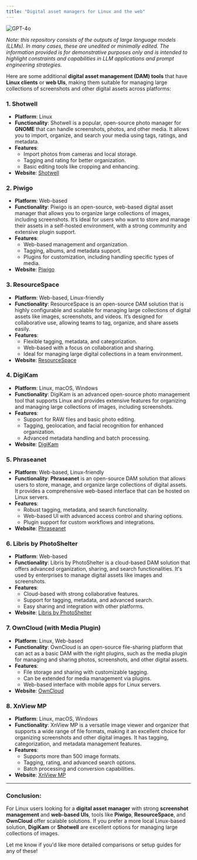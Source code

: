 ```yaml
---
title: "Digital asset managers for Linux and the web"
---
```

![GPT-4o](https://img.shields.io/badge/GPT--4o-3333FF?style=for-the-badge&logo=openai&logoColor=white)



*Note: this repository consists of the outputs of large language models (LLMs). In many cases, these are unedited or minimally edited. The information provided is for demonstrative purposes only and is intended to highlight constraints and capabilities in LLM applications and prompt engineering strategies.*


Here are some additional **digital asset management (DAM) tools** that have **Linux clients** or **web UIs**, making them suitable for managing large collections of screenshots and other digital assets across platforms:

### 1. **Shotwell**
   - **Platform**: Linux
   - **Functionality**: Shotwell is a popular, open-source photo manager for **GNOME** that can handle screenshots, photos, and other media. It allows you to import, organize, and search your media using tags, ratings, and metadata.
   - **Features**:
     - Import photos from cameras and local storage.
     - Tagging and rating for better organization.
     - Basic editing tools like cropping and enhancing.
   - **Website**: [Shotwell](https://wiki.gnome.org/Apps/Shotwell)

### 2. **Piwigo**
   - **Platform**: Web-based
   - **Functionality**: Piwigo is an open-source, web-based digital asset manager that allows you to organize large collections of images, including screenshots. It’s ideal for users who want to store and manage their assets in a self-hosted environment, with a strong community and extensive plugin support.
   - **Features**:
     - Web-based management and organization.
     - Tagging, albums, and metadata support.
     - Plugins for customization, including handling specific types of media.
   - **Website**: [Piwigo](https://piwigo.org)

### 3. **ResourceSpace**
   - **Platform**: Web-based, Linux-friendly
   - **Functionality**: ResourceSpace is an open-source DAM solution that is highly configurable and scalable for managing large collections of digital assets like images, screenshots, and videos. It’s designed for collaborative use, allowing teams to tag, organize, and share assets easily.
   - **Features**:
     - Flexible tagging, metadata, and categorization.
     - Web-based with a focus on collaboration and sharing.
     - Ideal for managing large digital collections in a team environment.
   - **Website**: [ResourceSpace](https://www.resourcespace.com)

### 4. **DigiKam**
   - **Platform**: Linux, macOS, Windows
   - **Functionality**: DigiKam is an advanced open-source photo management tool that supports Linux and provides extensive features for organizing and managing large collections of images, including screenshots.
   - **Features**:
     - Support for RAW files and basic photo editing.
     - Tagging, geolocation, and facial recognition for enhanced organization.
     - Advanced metadata handling and batch processing.
   - **Website**: [DigiKam](https://www.digikam.org)

### 5. **Phraseanet**
   - **Platform**: Web-based, Linux-friendly
   - **Functionality**: **Phraseanet** is an open-source DAM solution that allows users to store, manage, and organize large collections of digital assets. It provides a comprehensive web-based interface that can be hosted on Linux servers.
   - **Features**:
     - Robust tagging, metadata, and search functionality.
     - Web-based UI with advanced access control and sharing options.
     - Plugin support for custom workflows and integrations.
   - **Website**: [Phraseanet](https://www.phraseanet.com)

### 6. **Libris by PhotoShelter**
   - **Platform**: Web-based
   - **Functionality**: Libris by PhotoShelter is a cloud-based DAM solution that offers advanced organization, sharing, and search functionalities. It's used by enterprises to manage digital assets like images and screenshots.
   - **Features**:
     - Cloud-based with strong collaborative features.
     - Support for tagging, metadata, and advanced search.
     - Easy sharing and integration with other platforms.
   - **Website**: [Libris by PhotoShelter](https://www.photoshelter.com/libris)

### 7. **OwnCloud (with Media Plugin)**
   - **Platform**: Linux, Web-based
   - **Functionality**: OwnCloud is an open-source file-sharing platform that can act as a basic DAM with the right plugins, such as the media plugin for managing and sharing photos, screenshots, and other digital assets.
   - **Features**:
     - File storage and sharing with customizable tagging.
     - Can be extended for media management via plugins.
     - Web-based interface with mobile apps for Linux servers.
   - **Website**: [OwnCloud](https://owncloud.com)

### 8. **XnView MP**
   - **Platform**: Linux, macOS, Windows
   - **Functionality**: XnView MP is a versatile image viewer and organizer that supports a wide range of file formats, making it an excellent choice for organizing screenshots and other digital images. It has tagging, categorization, and metadata management features.
   - **Features**:
     - Supports more than 500 image formats.
     - Tagging, rating, and advanced search options.
     - Batch processing and conversion capabilities.
   - **Website**: [XnView MP](https://www.xnview.com/en/xnviewmp/)

---

### Conclusion:
For Linux users looking for a **digital asset manager** with strong **screenshot management** and **web-based UIs**, tools like **Piwigo**, **ResourceSpace**, and **OwnCloud** offer scalable solutions. If you prefer a more local Linux-based solution, **DigiKam** or **Shotwell** are excellent options for managing large collections of images. 

Let me know if you'd like more detailed comparisons or setup guides for any of these!